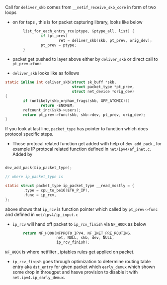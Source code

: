 Call for `deliver_skb` comes from `__netif_receive_skb_core` in form of two loops 
- on for taps , this is for packet capturing library, looks like below
```c
        list_for_each_entry_rcu(ptype, &ptype_all, list) {
                if (pt_prev)
                        ret = deliver_skb(skb, pt_prev, orig_dev);
                pt_prev = ptype;
        }
```
- packet get pushed to layer above either by `deliver_skb` or direct call to `pt_prev->func`

- `deliver_skb` looks like as follows
```c
static inline int deliver_skb(struct sk_buff *skb,
                              struct packet_type *pt_prev,
                              struct net_device *orig_dev)
{
        if (unlikely(skb_orphan_frags(skb, GFP_ATOMIC)))
                return -ENOMEM;
        refcount_inc(&skb->users);
        return pt_prev->func(skb, skb->dev, pt_prev, orig_dev);
}
```

If you look at last line, `packet_type` has pointer to function which does protocol specific steps.

- Those protocal related function get added with help of `dev_add_pack` , for example IP protocal related function defined in `net/ipv4/af_inet.c`. Added by

```c

dev_add_pack(&ip_packet_type);

// where ip_packet_type is

static struct packet_type ip_packet_type __read_mostly = {
        .type = cpu_to_be16(ETH_P_IP),
        .func = ip_rcv,
};

```
above shows that `ip_rcv` is function pointer which called by `pt_prev->func` and defined in `net/ipv4/ip_input.c`

- `ip_rcv` will hand off packet to `ip_rcv_finish` via `NF_HOOK` as below
```c
        return NF_HOOK(NFPROTO_IPV4, NF_INET_PRE_ROUTING,
                       net, NULL, skb, dev, NULL,
                       ip_rcv_finish);
```
`NF_HOOK` is where netfilter , iptables rules get applied on packet.

- `ip_rcv_finish` goes through optimization to determine routing table entry aka `dst_entry` for given packet which `early_demux` which shown some drop in througput and hasve provision to disable it with `net.ipv4.ip_early_demux`.
